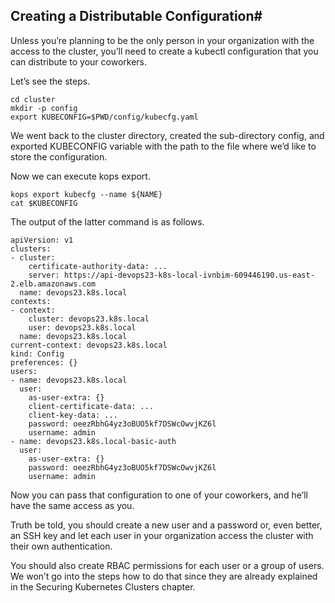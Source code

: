 ## Creating a Distributable Configuration#
Unless you’re planning to be the only person in your organization with the access to the cluster, you’ll need to create a kubectl configuration that you can distribute to your coworkers.

Let’s see the steps.

```shell
cd cluster
mkdir -p config
export KUBECONFIG=$PWD/config/kubecfg.yaml
```

We went back to the cluster directory, created the sub-directory config, and exported KUBECONFIG variable with the path to the file where we’d like to store the configuration.

Now we can execute kops export.

```shell
kops export kubecfg --name ${NAME}
cat $KUBECONFIG
```

The output of the latter command is as follows.

```shell
apiVersion: v1
clusters:
- cluster:
    certificate-authority-data: ...
    server: https://api-devops23-k8s-local-ivnbim-609446190.us-east-2.elb.amazonaws.com
  name: devops23.k8s.local
contexts:
- context:
    cluster: devops23.k8s.local
    user: devops23.k8s.local
  name: devops23.k8s.local
current-context: devops23.k8s.local
kind: Config
preferences: {}
users:
- name: devops23.k8s.local
  user:
    as-user-extra: {}
    client-certificate-data: ...
    client-key-data: ...
    password: oeezRbhG4yz3oBUO5kf7DSWcOwvjKZ6l
    username: admin
- name: devops23.k8s.local-basic-auth
  user:
    as-user-extra: {}
    password: oeezRbhG4yz3oBUO5kf7DSWcOwvjKZ6l
    username: admin
```

Now you can pass that configuration to one of your coworkers, and he’ll have the same access as you.

Truth be told, you should create a new user and a password or, even better, an SSH key and let each user in your organization access the cluster with their own authentication.

You should also create RBAC permissions for each user or a group of users. We won’t go into the steps how to do that since they are already explained in the Securing Kubernetes Clusters chapter.
